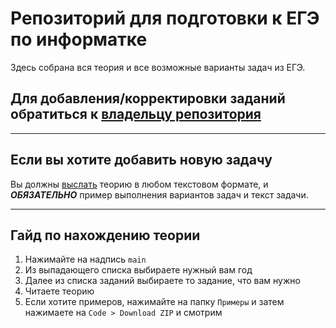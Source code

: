# Репозиторий для подготовки к ЕГЭ по информатке

Здесь собрана вся теория и все возможные варианты задач из ЕГЭ.

## Для добавления/корректировки заданий обратиться к [владельцу репозитория](https://t.me/K4RT0F3L)

----------

## Если вы хотите добавить новую задачу

Вы должны [выслать](https://t.me/K4RT0F3L) теорию в любом текстовом формате, и  ***ОБЯЗАТЕЛЬНО*** пример выполнения вариантов задач и текст задачи.

----------

## Гайд по нахождению теории

1. Нажимайте на надпись `main`
2. Из выпадающего списка выбираете нужный вам год
3. Далее из списка заданий выбираете то задание, что вам нужно
4. Читаете теорию
5. Если хотите примеров, нажимайте на папку `Примеры` и затем нажимаете на `Code > Download ZIP` и смотрим

